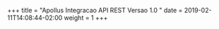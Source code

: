 +++
title = "Apollus Integracao API REST Versao 1.0 "
date =  2019-02-11T14:08:44-02:00
weight = 1
+++